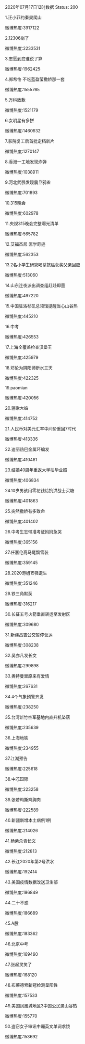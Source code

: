 2020年07月17日12时数据
Status: 200

1.汪小菲约秦昊爬山

微博热度:3917122

2.12306崩了

微博热度:2233531

3.志愿到底谁说了算

微博热度:1962425

4.郑希怡 不吃蓝盈莹撒娇那一套

微博热度:1555765

5.万科致歉

微博热度:1521179

6.女明星有多拼

微博热度:1460932

7.影院复工后首批定档新片

微博热度:1270147

8.香港一工地发现炸弹

微博热度:1038911

9.河北武强发现震旦鸦雀

微博热度:701893

10.315晚会

微博热度:602978

11.央视315晚会完整曝光清单

微博热度:565782

12.艾福杰尼 医学奇迹

微博热度:562353

13.2名小学生研究喝茶抗癌获奖父亲回应

微博热度:513060

14.山东连夜派出调查组赶赴即墨

微博热度:497220

15.中国驻洛杉矶总领馆提醒当心山谷热

微博热度:445210

16.中考

微博热度:426553

17.上海全覆盖检查汉堡王

微博热度:425979

18.邓伦为阴阳师断水三天

微博热度:422325

19.paomian

微博热度:420056

20.骊歌大婚

微博热度:414752

21.人民币对美元汇率中间价重回7时代

微博热度:413336

22.迪丽热巴金属环编发

微博热度:410481

23.结婚40周年重返大学拍毕业照

微博热度:406834

24.10岁男孩用零花钱给抗洪战士买糖

微博热度:401863

25.突然撒娇有多致命

微博热度:401402

26.中考生忘带准考证妈妈急哭

微博热度:365156

27.任嘉伦高马尾飘雪装

微博热度:359145

28.2020港姐15强诞生

微博热度:351246

29.铁三角默契

微博热度:316217

30.长征五号火箭垂直转运至发射区

微博热度:309680

31.新疆昌吉公交暂停营运

微博热度:308238

32.吴亦凡发长文

微博热度:299898

33.奥特曼里原来有爱情

微博热度:267631

34.4个气象预警齐发

微博热度:238250

35.台湾新竹空军基地内直升机坠落

微博热度:235639

36.上海地铁

微博热度:234955

37.江湖预告

微博热度:225618

38.中芯国际

微博热度:223258

39.张若昀撕鸡胸肉

微博热度:222589

40.新疆新增本土病例1例

微博热度:214026

41.杨紫杀青长文

微博热度:212813

42.长江2020年第2号洪水

微博热度:192414

43.美国疫情数据改送卫生部

微博热度:186849

44.二十不惑

微博热度:186689

45.A股

微博热度:183362

46.北京中考

微博热度:169490

47.张起灵笑了

微博热度:168120

48.布莱德索新冠检测呈阳性

微博热度:157533

49.美国凤凰城地区3中国公民患山谷热

微博热度:155770

50.盗窃女子审讯中蹦英文单词求饶

微博热度:153692

